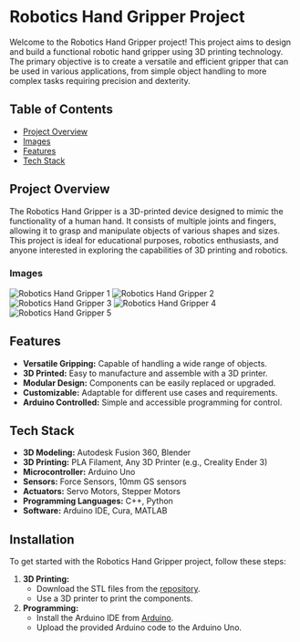 # Robotics Hand Gripper Project

Welcome to the Robotics Hand Gripper project! This project aims to design and build a functional robotic hand gripper using 3D printing technology. The primary objective is to create a versatile and efficient gripper that can be used in various applications, from simple object handling to more complex tasks requiring precision and dexterity.

## Table of Contents
- [Project Overview](#project-overview)
- [Images](#images)
- [Features](#features)
- [Tech Stack](#tech-stack)


## Project Overview
The Robotics Hand Gripper is a 3D-printed device designed to mimic the functionality of a human hand. It consists of multiple joints and fingers, allowing it to grasp and manipulate objects of various shapes and sizes. This project is ideal for educational purposes, robotics enthusiasts, and anyone interested in exploring the capabilities of 3D printing and robotics.

### Images
![Robotics Hand Gripper 1](https://github.com/user-attachments/assets/7b4f102a-6a26-4517-85a1-ea97c6d5dd5f)
![Robotics Hand Gripper 2](https://github.com/user-attachments/assets/05b2ac5a-f472-45a7-b998-0120ed56abde)
![Robotics Hand Gripper 3](https://github.com/user-attachments/assets/4dfe675d-e301-44d7-b4cc-fdeb4d369e35)
![Robotics Hand Gripper 4](https://github.com/user-attachments/assets/05229031-804b-40a9-a4a9-4153acfc3e39)
![Robotics Hand Gripper 5](https://github.com/user-attachments/assets/144dc4ab-a288-423a-9d19-b723554d8539)

## Features
- **Versatile Gripping:** Capable of handling a wide range of objects.
- **3D Printed:** Easy to manufacture and assemble with a 3D printer.
- **Modular Design:** Components can be easily replaced or upgraded.
- **Customizable:** Adaptable for different use cases and requirements.
- **Arduino Controlled:** Simple and accessible programming for control.

## Tech Stack
- **3D Modeling:** Autodesk Fusion 360, Blender
- **3D Printing:** PLA Filament, Any 3D Printer (e.g., Creality Ender 3)
- **Microcontroller:** Arduino Uno
- **Sensors:** Force Sensors, 10mm GS sensors 
- **Actuators:** Servo Motors, Stepper Motors
- **Programming Languages:** C++, Python
- **Software:** Arduino IDE, Cura, MATLAB

## Installation
To get started with the Robotics Hand Gripper project, follow these steps:

1. **3D Printing:**
   - Download the STL files from the [repository](https://github.com/Rpatel9675/Robotics-Hand-Gripper/tree/master/STL%20File).
   - Use a 3D printer to print the components.
2. **Programming:**
   - Install the Arduino IDE from [Arduino](https://www.arduino.cc/en/software).
   - Upload the provided Arduino code to the Arduino Uno.
